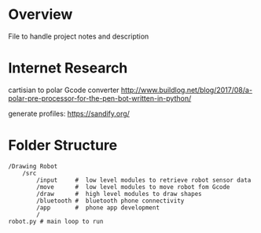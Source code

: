 # Overview

File to handle project notes and description

# Internet Research 

cartisian to polar Gcode converter
http://www.buildlog.net/blog/2017/08/a-polar-pre-processor-for-the-pen-bot-written-in-python/

generate profiles:
https://sandify.org/


# Folder Structure

    /Drawing Robot
        /src
            /input     #  low level modules to retrieve robot sensor data
            /move      #  low level modules to move robot fom Gcode
            /draw      #  high level modules to draw shapes
            /bluetooth #  bluetooth phone connectivity
            /app       #  phone app development
            /
    robot.py # main loop to run 

